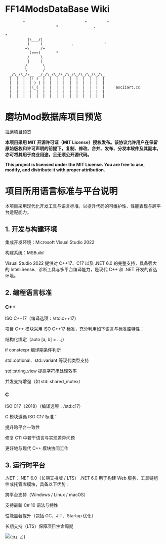 # FF14ModsDataBase Wiki

```
        *                           *         *
                       *                .

*
          |\___/|
          )     (             .              '
         =\     /=
           )===(       *
          /     \
          |     |
         /       \
         \       /
  _/\_/\_/\__  _/_/\_/\_/\_/\_/\_/\_/\_/\_/\_
  |  |  |  |( (  |  |  |  |  |  |  |  |  |  |
  |  |  |  | ) ) |  |  |  |  |  |  |  |  |  |
  |  |  |  |(_(  |  |  |  |  |  |  |  |  |  |     asciiart.cc
  |  |  |  |  |  |  |  |  |  |  |  |  |  |  |
  |  |  |  |  |  |  |  |  |  |  |  |  |  |  |
```

# 磨坊Mod数据库项目预览
[拉磨项目预览](https://github.com/oblivion777/FF14ModsDataBase/wiki)

**本项目采用 MIT 开源许可证（MIT License）授权发布。该协议允许用户在保留原始版权和许可声明的前提下，复制、修改、合并、发布、分发本软件及其副本，亦可将其用于商业用途，且无须公开源代码。**

**This project is licensed under the MIT License. You are free to use, modify, and distribute it with proper attribution.**

# 项目所用语言标准与平台说明
本项目采用现代化开发工具与语言标准，以提升代码的可维护性、性能表现与跨平台适配能力。


## 1. 开发与构建环境
集成开发环境：Microsoft Visual Studio 2022

构建系统：MSBuild

Visual Studio 2022 提供对 C++17、C17 以及 .NET 6.0 的完整支持，具备强大的 IntelliSense、诊断工具与多平台编译能力，是现代 C++ 和 .NET 开发的首选环境。

## 2. 编程语言标准

### C++
ISO C++17（编译选项：/std:c++17）

项目 C++ 模块采用 ISO C++17 标准，充分利用如下语言与标准库特性：

结构化绑定（auto [a, b] = ...;）

if constexpr 编译期条件判断

std::optional、std::variant 等现代类型支持

std::string_view 提高字符串处理效率

并发支持增强（如 std::shared_mutex）

### C
ISO C17（2018）（编译选项：/std:c17）

C 模块遵循 ISO C17 标准：

提升跨平台一致性

修复 C11 中若干语言与实现差异问题

更好地与现代 C++ 模块协同工作

## 3. 运行时平台
.NET：.NET 6.0（长期支持版 / LTS）
.NET 6.0 用于构建 Web 服务、工具链组件或托管库模块，具备以下优势：

跨平台支持（Windows / Linux / macOS）

支持最新 C# 10 语法与特性

性能显著提升（包括 GC、JIT、Startup 优化）

长期支持（LTS）保障项目生命周期

![_(:з」∠)_](https://blog.voids.cc/[BBC2C8AC]/%E5%8F%8C%E7%8C%AB%E7%8C%AB.jpg)



